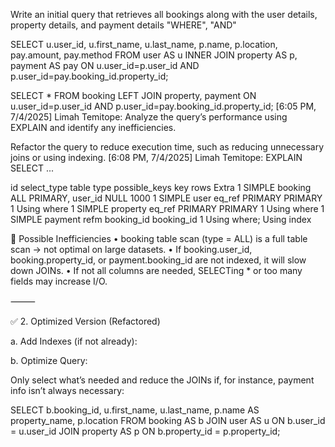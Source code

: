 Write an initial query that retrieves all bookings along with the user details, property details, and payment details
"WHERE", "AND"

SELECT u.user_id, u.first_name, u.last_name, p.name, p.location, pay.amount, pay.method
FROM user AS u
INNER JOIN property AS p, payment AS pay 
ON u.user_id=p.user_id AND p.user_id=pay.booking_id.property_id;

SELECT * 
FROM booking
LEFT JOIN property, payment
ON u.user_id=p.user_id AND p.user_id=pay.booking_id.property_id;
[6:05 PM, 7/4/2025] Limah Temitope: Analyze the query’s performance using EXPLAIN and identify any inefficiencies.

Refactor the query to reduce execution time, such as reducing unnecessary joins or using indexing.
[6:08 PM, 7/4/2025] Limah Temitope: EXPLAIN SELECT ...

id   select_type    table   type    possible_keys   key rows    Extra
1    SIMPLE         booking  ALL   PRIMARY, user_id  NULL       1000
1    SIMPLE         user     eq_ref PRIMARY PRIMARY
1    Using where
1    SIMPLE         property eq_ref PRIMARY PRIMARY
1    Using where
1    SIMPLE         payment  refm   booking_id booking_id
1
Using where; Using index

🚩 Possible Inefficiencies
	•	booking table scan (type = ALL) is a full table scan → not optimal on large datasets.
	•	If booking.user_id, booking.property_id, or payment.booking_id are not indexed, it will slow down JOINs.
	•	If not all columns are needed, SELECTing * or too many fields may increase I/O.

⸻

✅ 2. Optimized Version (Refactored)

a. Add Indexes (if not already):

b. Optimize Query:

Only select what’s needed and reduce the JOINs if, for instance, payment info isn’t always necessary:

SELECT 
    b.booking_id,
    u.first_name,
    u.last_name,
    p.name AS property_name,
    p.location
FROM booking AS b
JOIN user AS u ON b.user_id = u.user_id
JOIN property AS p ON b.property_id = p.property_id;